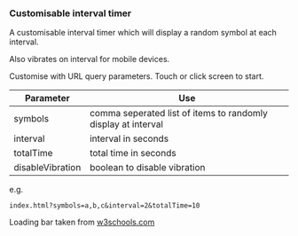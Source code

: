 ### Customisable interval timer

A customisable interval timer which will display a random symbol at each interval.

Also vibrates on interval for mobile devices.

Customise with URL query parameters. Touch or click screen to start.

| Parameter        | Use                                                           |
|------------------|---------------------------------------------------------------|
| symbols          | comma seperated list of items to randomly display at interval |
| interval         | interval in seconds                                           |
| totalTime        | total time in seconds                                         |
| disableVibration | boolean to disable vibration                                  |

e.g.

`index.html?symbols=a,b,c&interval=2&totalTime=10`

Loading bar taken from [w3schools.com](https://www.w3schools.com/howto/howto_js_progressbar.asp)